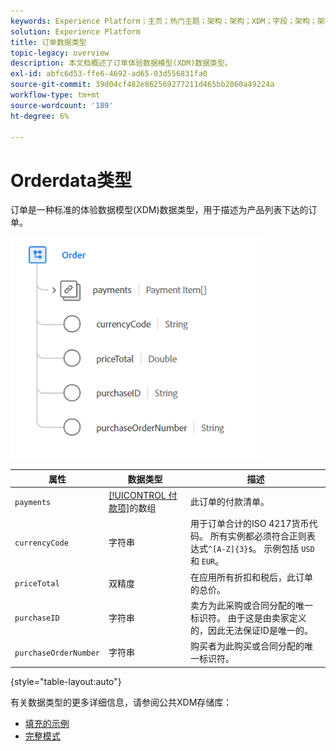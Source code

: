 ```yaml
---
keywords: Experience Platform；主页；热门主题；架构；架构；XDM；字段；架构；架构；顺序；数据类型；数据类型；
solution: Experience Platform
title: 订单数据类型
topic-legacy: overview
description: 本文档概述了订单体验数据模型(XDM)数据类型。
exl-id: abfc6d53-ffe6-4692-ad65-03d556831fa0
source-git-commit: 39d04cf482e862569277211d465bb2060a49224a
workflow-type: tm+mt
source-wordcount: '189'
ht-degree: 6%

---
```


#  Orderdata类型

 订单是一种标准的体验数据模型(XDM)数据类型，用于描述为产品列表下达的订单。

<img src="../images/data-types/order.PNG" width="400" /><br />

| 属性 | 数据类型 | 描述 |
| --- | --- | --- |
| `payments` | [[!UICONTROL 付款项]](./payment-item.md)的数组 | 此订单的付款清单。 |
| `currencyCode` | 字符串 | 用于订单合计的ISO 4217货币代码。 所有实例都必须符合正则表达式`^[A-Z]{3}$`。 示例包括 `USD` 和 `EUR`。 |
| `priceTotal` | 双精度 | 在应用所有折扣和税后，此订单的总价。 |
| `purchaseID` | 字符串 | 卖方为此采购或合同分配的唯一标识符。 由于这是由卖家定义的，因此无法保证ID是唯一的。 |
| `purchaseOrderNumber` | 字符串 | 购买者为此购买或合同分配的唯一标识符。 |

{style=&quot;table-layout:auto&quot;}

有关数据类型的更多详细信息，请参阅公共XDM存储库：

* [填充的示例](https://github.com/adobe/xdm/blob/master/components/datatypes/data/order.example.1.json)
* [完整模式](https://github.com/adobe/xdm/blob/master/components/datatypes/data/order.schema.json)
